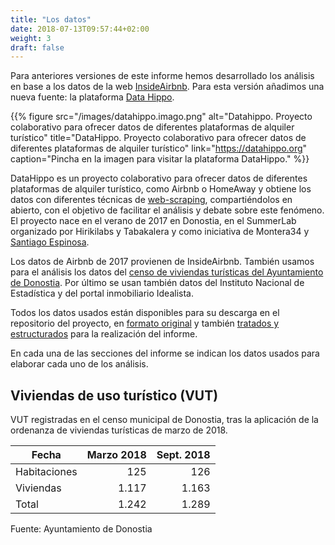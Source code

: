 ```yaml
---
title: "Los datos"
date: 2018-07-13T09:57:44+02:00
weight: 3
draft: false
---
```


Para anteriores versiones de este informe hemos desarrollado los análisis en base a los datos de la web [InsideAirbnb](http://insideairbnb.com). Para esta versión añadimos una nueva fuente: la plataforma [Data Hippo](https://datahippo.org).

{{% figure src="/images/datahippo.imago.png" alt="Datahippo. Proyecto colaborativo para ofrecer datos de diferentes plataformas de alquiler turístico" title="DataHippo. Proyecto colaborativo para ofrecer datos de diferentes plataformas de alquiler turístico" link="https://datahippo.org" caption="Pincha en la imagen para visitar la plataforma DataHippo." %}}

DataHippo es un proyecto colaborativo para ofrecer datos de diferentes plataformas de alquiler turístico, como Airbnb o HomeAway y obtiene los datos con diferentes técnicas de [web-scraping](https://es.wikipedia.org/wiki/Web_scraping), compartiéndolos en abierto, con el objetivo de facilitar el análisis y debate sobre este fenómeno. El proyecto nace en el verano de 2017 en Donostia, en el SummerLab organizado por Hirikilabs y Tabakalera y como iniciativa de Montera34 y [Santiago Espinosa](http://saigesp.es).

Los datos de Airbnb de 2017 provienen de InsideAirbnb. También usamos para el análisis los datos del [censo de viviendas turísticas del Ayuntamiento de Donostia](https://www.donostia.eus/ataria/es/web/hirigintza/censo-de-viviendas-turisticas). Por último se usan también datos del Instituto Nacional de Estadística y del portal inmobiliario Idealista.

Todos los datos usados están disponibles para su descarga en el repositorio del proyecto, en [formato original](https://github.com/montera34/airbnbeuskadi/tree/master/data/original) y también [tratados y estructurados](https://github.com/montera34/airbnbeuskadi/tree/master/data/output) para la realización del informe.

En cada una de las secciones del informe se indican los datos usados para elaborar cada uno de los análisis.

## Viviendas de uso turístico (VUT)
VUT registradas en el censo municipal de Donostia, tras la aplicación de la ordenanza de viviendas turísticas de marzo de 2018.

|Fecha 		|    Marzo 2018	|    Sept. 2018	|
|---------------|--------------:|--------------:|
|Habitaciones	| 125		| 126		|
|Viviendas	| 1.117		| 1.163		|
|Total		| 1.242		| 1.289		|
Fuente: Ayuntamiento de Donostia

